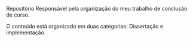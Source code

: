 Repositório Responsável pela organização do meu trabalho de conclusão de curso.

O conteúdo está organizado em duas categorias: Dissertação e implementação.



